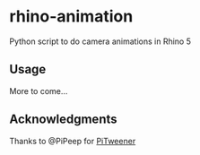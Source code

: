 # rhino-animation

Python script to do camera animations in Rhino 5

## Usage

More to come...

## Acknowledgments

Thanks to @PiPeep for [PiTweener](https://github.com/PiPeep/PiTweener)